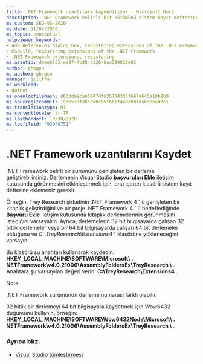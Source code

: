 ```yaml
---
title: .NET Framework uzantıları kaydediliyor | Microsoft Docs
description: .NET Framework belirli bir sürümünü sistem kayıt defterine genişleten bir derlemeyi içeren bir klasör eklemeyi öğrenin.
ms.custom: SEO-VS-2020
ms.date: 11/04/2016
ms.topic: conceptual
helpviewer_keywords:
- Add References dialog box, registering extensions of the .NET Framework
- MSBuild, registering extensions of the .NET Framework
- .NET Framework extensions, registering
ms.assetid: deee6f53-ea87-4b88-a120-bea589822e03
author: ghogen
ms.author: ghogen
manager: jillfra
ms.workload:
- dotnet
ms.openlocfilehash: d63dda9cab50474fd357043d5f694a645a18b2b9
ms.sourcegitcommit: 1a36533f385e50c05f661f440380fda6386ed3c1
ms.translationtype: MT
ms.contentlocale: tr-TR
ms.lasthandoff: 10/30/2020
ms.locfileid: "93048751"
---
```

# <a name="register-extensions-of-the-net-framework"></a>.NET Framework uzantılarını Kaydet

.NET Framework belirli bir sürümünü genişleten bir derleme geliştirebilirsiniz. Derlemenin Visual Studio **başvuruları Ekle** iletişim kutusunda görünmesini etkinleştirmek için, onu içeren klasörü sistem kayıt defterine eklemeniz gerekir.

 Örneğin, Trey Research şirketinin .NET Framework 4 ' ü genişleten bir kitaplık geliştirdiğini ve bir proje .NET Framework 4 ' ü hedeflediğinde **Başvuru Ekle** iletişim kutusunda kitaplık derlemelerinin görünmesini istediğini varsayalım. Ayrıca, derlemelerin 32 bit bilgisayarda çalışan 32 bitlik derlemeler veya bir 64 bit bilgisayarda çalışan 64 bit derlemeler olduğunu ve *C:\TreyResearch\Extensions4 \\* klasörüne yükleneceğini varsayın.

 Bu klasörü şu anahtarı kullanarak kaydedin: **HKEY_LOCAL_MACHINE\SOFTWARE\Microsoft\\ . NETFramework\v4.0.21006\AssemblyFoldersEx\TreyResearch \\** . Anahtara şu varsayılan değeri verin: **C:\TreyResearch\Extensions4** .

> [!NOTE]
> .NET Framework sürümünün derleme numarası farklı olabilir.

 32 bitlik bir derlemeyi 64 bit bilgisayara kaydetmek için Wow6432 düğümünü kullanın, örneğin: **HKEY_LOCAL_MACHINE\SOFTWARE\Wow6432Node\Microsoft\\ . NETFramework\v4.0.21006\AssemblyFoldersEx\TreyResearch \\** .

### <a name="see-also"></a>Ayrıca bkz.

- [Visual Studio tümleştirmesi](../msbuild/visual-studio-integration-msbuild.md)
